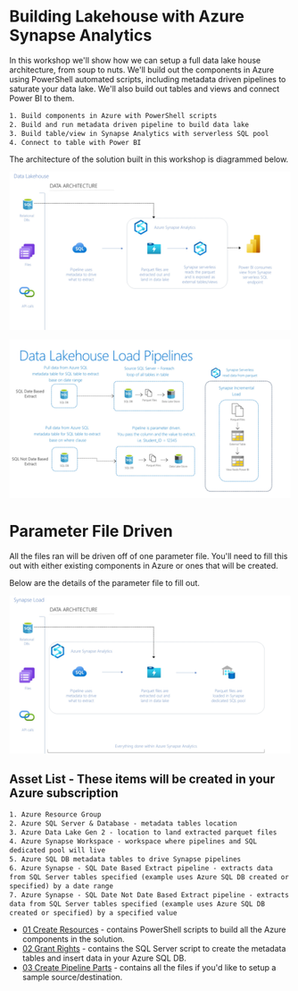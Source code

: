 # Building Lakehouse with Azure Synapse Analytics
In this workshop we'll show how we can setup a full data lake house architecture, from soup to nuts.  We'll build out the components in Azure using PowerShell automated scripts, including metadata driven pipelines to saturate your data lake.  We'll also build out tables and views and connect Power BI to them.  
		
	1. Build components in Azure with PowerShell scripts 
	2. Build and run metadata driven pipeline to build data lake
	3. Build table/view in Synapse Analytics with serverless SQL pool 
    4. Connect to table with Power BI  


	
The architecture of the solution built in this workshop is diagrammed below.  

![alt text](https://github.com/hfoley/EDU/blob/master/images/Hope%20Data%20Lakehouse01.jpg?raw=true)

![alt text](https://github.com/hfoley/EDU/blob/master/images/Hope%20Data%20Lakehouse02.jpg?raw=true)

# Parameter File Driven 
All the files ran will be driven off of one parameter file.  You'll need to fill this out with either existing components in Azure or ones that will be created.   
	
Below are the details of the parameter file to fill out.  

![alt text](https://github.com/hfoley/EDU/blob/master/images/SynapseLoadDiagram.jpg?raw=true)


## Asset List - These items will be created in your Azure subscription 
	1. Azure Resource Group
	2. Azure SQL Server & Database - metadata tables location 
	3. Azure Data Lake Gen 2 - location to land extracted parquet files 
	4. Azure Synapse Workspace - workspace where pipelines and SQL dedicated pool will live
	5. Azure SQL DB metadata tables to drive Synapse pipelines
	6. Azure Synapse - SQL Date Based Extract pipeline - extracts data from SQL Server tables specified (example uses Azure SQL DB created or specified) by a date range
	7. Azure Synapse - SQL Date Not Date Based Extract pipeline - extracts data from SQL Server tables specified (example uses Azure SQL DB created or specified) by a specified value 


* [01 Create Resources](https://github.com/hfoley/SynapseLoadV2/tree/master/01%20Create%20Resources)   - contains PowerShell scripts to build all the Azure components in the solution. 
* [02 Grant Rights](https://github.com/hfoley/SynapseLoadV2/tree/master/02%20SQL%20Scripts) - contains the SQL Server script to create the metadata tables and insert data in your Azure SQL DB.  
* [03 Create Pipeline Parts](https://github.com/hfoley/SynapseLoadV2/tree/master/03%20Sample) - contains all the files if you'd like to setup a sample source/destination.  
	
